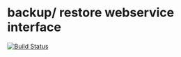 # backup/ restore webservice interface

[![Build Status](https://travis-ci.org/umsatz/backup.svg)](https://travis-ci.org/umsatz/backup)